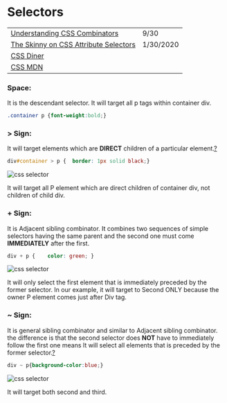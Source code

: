 # Selectors

|  |  |
| :--- | :--- |
| [Understanding CSS Combinators](https://medium.com/better-programming/understanding-css-combinators-a36e013b1bed) | 9/30 |
| [The Skinny on CSS Attribute Selectors](https://css-tricks.com/attribute-selectors/) | 1/30/2020 |
| [CSS Diner](https://flukeout.github.io/) |  |
| [CSS MDN](https://developer.mozilla.org/en-US/docs/Web/CSS/Reference) |  |

### Space: 

It is the descendant selector. It will target all p tags within container div.

```css
.container p {font-weight:bold;}
```

### &gt; Sign:

It will target elements which are **DIRECT** children of a particular element.[?](https://techbrij.com/css-selector-adjacent-child-sibling#)

```css
div#container > p {  border: 1px solid black;}
```

![css selector](https://img.techbrij.com/650/css%20selector%202.JPG)

It will target all P element which are direct children of container div, not children of child div.

### + Sign:

It is Adjacent sibling combinator. It combines two sequences of simple selectors having the same parent and the second one must come **IMMEDIATELY** after the first.

```css
div + p {    color: green; }
```

![css selector](https://img.techbrij.com/650/css%20selector%203.jpg)

It will only select the first element that is immediately preceded by the former selector. In our example, it will target to Second ONLY because the owner P element comes just after Div tag.

### ~ Sign:

It is general sibling combinator and similar to Adjacent sibling combinator. the difference is that the second selector does **NOT** have to immediately follow the first one means It will select all elements that is preceded by the former selector.[?](https://techbrij.com/css-selector-adjacent-child-sibling#)

```css
div ~ p{background-color:blue;}
```

![css selector](https://img.techbrij.com/650/css%20selector%204.jpg)

It will target both second and third.

